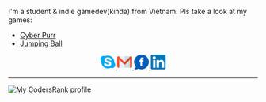 I'm a student & indie gamedev(kinda) from Vietnam.
Pls take a look at my games:
- [Cyber Purr](https://github.com/dunkbing/cyber-purr)
- [Jumping Ball](https://github.com/dunkbing/mah-ball)

<p align="center">
  <a href="https://join.skype.com/invite/Y9I2egFWVxQB" target="_blank">
    <img alt="Skype me" src="skype.png" width="30" />
  </a>
  <a href="mailto:dangbinh4869@gmail.co" target="_blank">
    <img alt="Email me" src="gmail.png" width="30" />
  </a>
  <a href="https://www.facebook.com/dunkbing.kudo/" target="_blank">
    <img alt="My Facebook" src="fb.png" width="30" />
  </a>
  <a href="https://www.linkedin.com/in/binh-bui-20a28a18a/" target="_blank">
    <img alt="My LinkedIn" src="linkedin.png" width="30" />
  </a>
</p>

---

![My CodersRank profile](https://cr-ss-service.azurewebsites.net/api/ScreenShot?widget=summary&username=dunkbing&branding=false)
